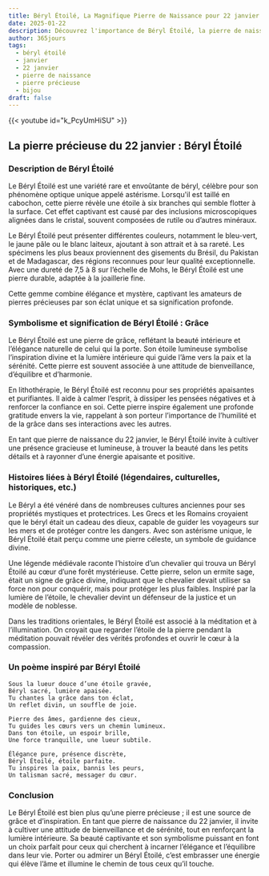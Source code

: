 ```yaml
---
title: Béryl Étoilé, La Magnifique Pierre de Naissance pour 22 janvier
date: 2025-01-22
description: Découvrez l'importance de Béryl Étoilé, la pierre de naissance du 22 janvier qui symbolise Grâce. Laissez sa beauté et sa signification illuminer votre journée.
author: 365jours
tags:
  - béryl étoilé
  - janvier
  - 22 janvier
  - pierre de naissance
  - pierre précieuse
  - bijou
draft: false
---
```


{{< youtube id="k_PcyUmHiSU" >}}

## La pierre précieuse du 22 janvier : Béryl Étoilé

### Description de Béryl Étoilé

Le Béryl Étoilé est une variété rare et envoûtante de béryl, célèbre pour son phénomène optique unique appelé astérisme. Lorsqu'il est taillé en cabochon, cette pierre révèle une étoile à six branches qui semble flotter à la surface. Cet effet captivant est causé par des inclusions microscopiques alignées dans le cristal, souvent composées de rutile ou d’autres minéraux.

Le Béryl Étoilé peut présenter différentes couleurs, notamment le bleu-vert, le jaune pâle ou le blanc laiteux, ajoutant à son attrait et à sa rareté. Les spécimens les plus beaux proviennent des gisements du Brésil, du Pakistan et de Madagascar, des régions reconnues pour leur qualité exceptionnelle. Avec une dureté de 7,5 à 8 sur l’échelle de Mohs, le Béryl Étoilé est une pierre durable, adaptée à la joaillerie fine.

Cette gemme combine élégance et mystère, captivant les amateurs de pierres précieuses par son éclat unique et sa signification profonde.

### Symbolisme et signification de Béryl Étoilé : Grâce

Le Béryl Étoilé est une pierre de grâce, reflétant la beauté intérieure et l’élégance naturelle de celui qui la porte. Son étoile lumineuse symbolise l’inspiration divine et la lumière intérieure qui guide l’âme vers la paix et la sérénité. Cette pierre est souvent associée à une attitude de bienveillance, d’équilibre et d’harmonie.

En lithothérapie, le Béryl Étoilé est reconnu pour ses propriétés apaisantes et purifiantes. Il aide à calmer l’esprit, à dissiper les pensées négatives et à renforcer la confiance en soi. Cette pierre inspire également une profonde gratitude envers la vie, rappelant à son porteur l’importance de l’humilité et de la grâce dans ses interactions avec les autres.

En tant que pierre de naissance du 22 janvier, le Béryl Étoilé invite à cultiver une présence gracieuse et lumineuse, à trouver la beauté dans les petits détails et à rayonner d’une énergie apaisante et positive.

### Histoires liées à Béryl Étoilé (légendaires, culturelles, historiques, etc.)

Le Béryl a été vénéré dans de nombreuses cultures anciennes pour ses propriétés mystiques et protectrices. Les Grecs et les Romains croyaient que le béryl était un cadeau des dieux, capable de guider les voyageurs sur les mers et de protéger contre les dangers. Avec son astérisme unique, le Béryl Étoilé était perçu comme une pierre céleste, un symbole de guidance divine.

Une légende médiévale raconte l’histoire d’un chevalier qui trouva un Béryl Étoilé au cœur d’une forêt mystérieuse. Cette pierre, selon un ermite sage, était un signe de grâce divine, indiquant que le chevalier devait utiliser sa force non pour conquérir, mais pour protéger les plus faibles. Inspiré par la lumière de l’étoile, le chevalier devint un défenseur de la justice et un modèle de noblesse.

Dans les traditions orientales, le Béryl Étoilé est associé à la méditation et à l’illumination. On croyait que regarder l’étoile de la pierre pendant la méditation pouvait révéler des vérités profondes et ouvrir le cœur à la compassion.

### Un poème inspiré par Béryl Étoilé

```
Sous la lueur douce d’une étoile gravée,  
Béryl sacré, lumière apaisée.  
Tu chantes la grâce dans ton éclat,  
Un reflet divin, un souffle de joie.

Pierre des âmes, gardienne des cieux,  
Tu guides les cœurs vers un chemin lumineux.  
Dans ton étoile, un espoir brille,  
Une force tranquille, une lueur subtile.

Élégance pure, présence discrète,  
Béryl Étoilé, étoile parfaite.  
Tu inspires la paix, bannis les peurs,  
Un talisman sacré, messager du cœur.  
```

### Conclusion

Le Béryl Étoilé est bien plus qu’une pierre précieuse ; il est une source de grâce et d’inspiration. En tant que pierre de naissance du 22 janvier, il invite à cultiver une attitude de bienveillance et de sérénité, tout en renforçant la lumière intérieure. Sa beauté captivante et son symbolisme puissant en font un choix parfait pour ceux qui cherchent à incarner l’élégance et l’équilibre dans leur vie. Porter ou admirer un Béryl Étoilé, c’est embrasser une énergie qui élève l’âme et illumine le chemin de tous ceux qu’il touche.